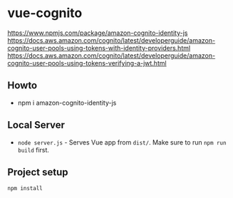 # vue-cognito

https://www.npmjs.com/package/amazon-cognito-identity-js
https://docs.aws.amazon.com/cognito/latest/developerguide/amazon-cognito-user-pools-using-tokens-with-identity-providers.html
https://docs.aws.amazon.com/cognito/latest/developerguide/amazon-cognito-user-pools-using-tokens-verifying-a-jwt.html

## Howto

- npm i amazon-cognito-identity-js


## Local Server

- `node server.js` - Serves Vue app from `dist/`. Make sure to run `npm run build` first.


## Project setup
```
npm install
```
